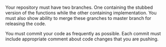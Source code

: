 Your repository must have two branches. One containing the stubbed version of the functions while the other containing implementation. You must also show ability to merge these granches to master branch for releasing the code.


You must commit your code as frequently as possible. Each commit must include appropriate comment about code changes that you are pushing.
